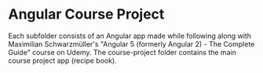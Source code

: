 # Angular Course Project
Each subfolder consists of an Angular app made while following along with Maximilian Schwarzmüller's "Angular 5 (formerly Angular 2) - The Complete Guide" course on Udemy. The course-project folder contains the main course project app (recipe book).
